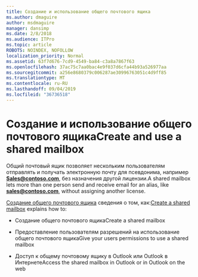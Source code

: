 ```yaml
---
title: Создание и использование общего почтового ящика
ms.author: dmaguire
author: msdmaguire
manager: dansimp
ms.date: 2/8/2018
ms.audience: ITPro
ms.topic: article
ROBOTS: NOINDEX, NOFOLLOW
localization_priority: Normal
ms.assetid: 63f7d676-7cd9-4549-ba84-c3a8a7867f63
ms.openlocfilehash: 37ac75c7aa0bac4e9f037d6cfa44b93a526977aa
ms.sourcegitcommit: a256e8680379c006287ae30996763051c4d9ff85
ms.translationtype: MT
ms.contentlocale: ru-RU
ms.lasthandoff: 09/04/2019
ms.locfileid: "36736518"
---
```

# <a name="create-and-use-a-shared-mailbox"></a><span data-ttu-id="eeda6-102">Создание и использование общего почтового ящика</span><span class="sxs-lookup"><span data-stu-id="eeda6-102">Create and use a shared mailbox</span></span>

<span data-ttu-id="eeda6-103">Общий почтовый ящик позволяет нескольким пользователям отправлять и получать электронную почту для псевдонима, например **Sales@contoso.com**, без назначения другой лицензии.</span><span class="sxs-lookup"><span data-stu-id="eeda6-103">A shared mailbox lets more than one person send and receive email for an alias, like **sales@contoso.com**, without assigning another license.</span></span>
  
<span data-ttu-id="eeda6-104">[Создание общего почтового ящика](https://docs.microsoft.com/office365/admin/email/create-a-shared-mailbox) сведения о том, как:</span><span class="sxs-lookup"><span data-stu-id="eeda6-104">[Create a shared mailbox](https://docs.microsoft.com/office365/admin/email/create-a-shared-mailbox) explains how to:</span></span> 
  
- <span data-ttu-id="eeda6-105">Создание общего почтового ящика</span><span class="sxs-lookup"><span data-stu-id="eeda6-105">Create a shared mailbox</span></span>
    
- <span data-ttu-id="eeda6-106">Предоставление пользователям разрешений на использование общего почтового ящика</span><span class="sxs-lookup"><span data-stu-id="eeda6-106">Give your users permissions to use a shared mailbox</span></span>
    
- <span data-ttu-id="eeda6-107">Доступ к общему почтовому ящику в Outlook или Outlook в Интернете</span><span class="sxs-lookup"><span data-stu-id="eeda6-107">Access the shared mailbox in Outlook or in Outlook on the web</span></span>
    

